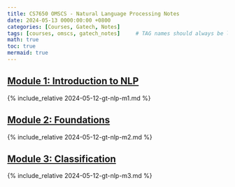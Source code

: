 ```yaml
---
title: CS7650 OMSCS - Natural Language Processing Notes
date: 2024-05-13 0000:00:00 +0800
categories: [Courses, Gatech, Notes]
tags: [courses, omscs, gatech_notes]     # TAG names should always be lowercase
math: true
toc: true
mermaid: true
---
```



## [Module 1: Introduction to NLP](../gt-nlp-m1)

{% include_relative 2024-05-12-gt-nlp-m1.md %}

##  [Module 2: Foundations](../gt-nlp-m2)

{% include_relative 2024-05-12-gt-nlp-m2.md %}

##  [Module 3: Classification](../gt-nlp-m3)

{% include_relative 2024-05-12-gt-nlp-m3.md %}